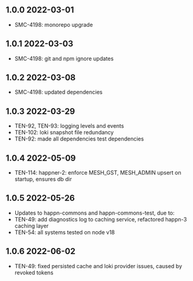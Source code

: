 1.0.0 2022-03-01
-----------------
  - SMC-4198: monorepo upgrade

1.0.1 2022-03-03
-----------------
  - SMC-4198: git and npm ignore updates

1.0.2 2022-03-08
-----------------
  - SMC-4198: updated dependencies

1.0.3 2022-03-29
-----------------
  - TEN-92, TEN-93: logging levels and events
  - TEN-102: loki snapshot  file redundancy
  - TEN-92: made all dependencies test dependencies

1.0.4 2022-05-09
-----------------
  - TEN-114: happner-2: enforce MESH_GST, MESH_ADMIN upsert on startup, ensures db dir

1.0.5 2022-05-26
-----------------
  - Updates to happn-commons and happn-commons-test, due to:
  - TEN-49: add diagnostics log to caching service, refactored happn-3 caching layer
  - TEN-54: all systems tested on node v18

1.0.6 2022-06-02
-----------------
  - TEN-49: fixed persisted cache and loki provider issues, caused by revoked tokens
